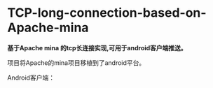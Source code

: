# TCP-long-connection-based-on-Apache-mina
**基于Apache mina 的tcp长连接实现,可用于android客户端推送。**

项目将Apache的mina项目移植到了android平台。

Android客户端：



